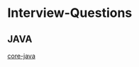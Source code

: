 # Interview-Questions

## JAVA

[core-java](https://www.softwaretestinghelp.com/core-java-interview-questions/)

